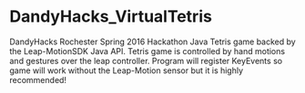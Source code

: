 # DandyHacks_VirtualTetris
DandyHacks Rochester Spring 2016 Hackathon
Java Tetris game backed by the Leap-MotionSDK Java API. Tetris game is controlled by hand motions and gestures over the leap controller. Program will register KeyEvents so game will work without the Leap-Motion sensor but it is highly recommended!
